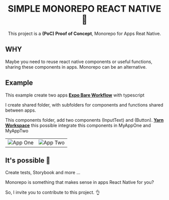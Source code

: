 <h1 align="center">SIMPLE MONOREPO REACT NATIVE 📱</h1>

<p align="center">
This project is a <strong>(PoC) Proof of Concept</strong>, Monorepo for Apps Reat Native. 
</p>

<h2>WHY</h2>
<p>
Maybe you need to reuse react native components or useful functions, sharing these components in apps. Monorepo can be an alternative.
</p>

<h2>Example</h2>

<p>This example create two apps <strong><a href="https://docs.expo.dev/bare/exploring-bare-workflow/">Expo Bare Workflow</a></strong> with typescript</p>

<p>I create shared folder, with subfolders for components and functions shared between apps.</p>
<p>This components folder, add two components (InputText) and (Button).<strong> <a href="https://classic.yarnpkg.com/en/docs/workspaces/">Yarn Workspace</a></strong> this possible integrate this components in MyAppOne and MyAppTwo</p> 
<table align="center">
  <tr>
    <td>
    <img src="https://user-images.githubusercontent.com/729786/134035465-a29ef01b-6300-4b4c-8391-b23a965e0e25.png" alt="App One" />
    </td>
    <td>
    <img src="https://user-images.githubusercontent.com/729786/134035681-5752e888-557d-40ff-912c-100669296aa5.png" alt="App Two" />
    </td>
  </tr>
</table>

<h2>It's possible 🤩</h2>
<p>Create tests, Storybook and more ...</p>
<p>Monorepo is something that makes sense in apps React Native for you?</p>
<p>So, I invite you to contribute to this project. 👌</>
